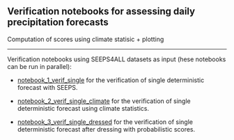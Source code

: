 ## Verification notebooks for assessing daily precipitation forecasts 

Computation of scores using climate statisic + plotting

---


Verification notebooks using SEEPS4ALL datasets as input (hese  notebooks can be run in parallel):
- [notebook_1_verif_single](https://github.com/ecmwf/rodeo-ai-static-datasets/blob/seeps/seeps4all/verification/notebook_1_verif_single_seeps.ipynb) for the verification of single deterministic forecast with SEEPS.

- [notebook_2_verif_single_climate](https://github.com/ecmwf/rodeo-ai-static-datasets/blob/seeps/seeps4all/verification/notebook_2_verif_single_climate.ipynb) for the verification of single deterministic forecast using climate statistics.

- [notebook_3_verif_single_dressed](https://github.com/ecmwf/rodeo-ai-static-datasets/blob/seeps/seeps4all/verification/notebook_3_verif_single_dressed.ipynb) for the verification of single deterministic forecast after dressing with probabilistic scores.
